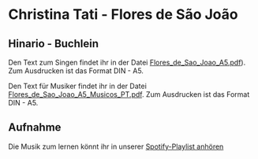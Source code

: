 # Christina Tati  - Flores de São João

## Hinario - Buchlein
Den Text zum Singen findet ihr in der Datei [Flores_de_Sao_Joao_A5.pdf](https://github.com/Ceu-Da-Luz-De-Jesus/hinarien/blob/main/Christina_Tati/Flores_De_Sao_Joao/Flores_de_Sao_Joao_A5_PT_EN.pdf)). Zum Ausdrucken ist das Format DIN - A5. 

Den Text für Musiker findet ihr in der Datei [Flores_de_Sao_Joao_A5_Musicos_PT.pdf](https://github.com/Ceu-Da-Luz-De-Jesus/hinarien/blob/main/Christina_Tati/Flores_De_Sao_Joao/Flores_de_Sao_Joao_A5_Musicos_PT.pdf). Zum Ausdrucken ist das Format DIN - A5. 

## Aufnahme
Die Musik zum lernen könnt ihr in unserer [Spotify-Playlist anhören](https://open.spotify.com/playlist/5xgQ1urnlsce3WShnRo1ip?si=LI2sJ7HoTPCWmnvWFWBu3g&nd=1&dlsi=d72e5fc70cf442bf)
